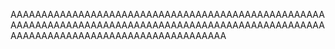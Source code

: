 AAAAAAAAAAAAAAAAAAAAAAAAAAAAAAAAAAAAAAAAAAAAAAAAAAAAAAAAAAAAAAAAAAAAAAAAAAAAAAAAAAAAAAAAAAAAAAAAAAAAAAAAAAAAAAAAAAAAAAAAAAAAAAAAAAAAAAAAA
